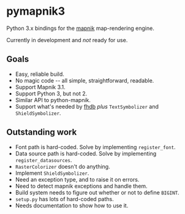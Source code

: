 
# pymapnik3

Python 3.x bindings for the [mapnik](https://github.com/mapnik/mapnik)
map-rendering engine.

Currently in development and *not* ready for use.

## Goals

 * Easy, reliable build.
 * No magic code -- all simple, straightforward, readable.
 * Support Mapnik 3.1.
 * Support Python 3, but not 2.
 * Similar API to python-mapnik.
 * Support what's needed by [fhdb](https://github.com/larsga/fhdb) 
   *plus* `TextSymbolizer` and `ShieldSymbolizer`.

## Outstanding work

 * Font path is hard-coded. Solve by implementing `register_font`.
 * Data source path is hard-coded. Solve by implementing `register_datasources`.
 * `RasterColorizer` doesn't do anything.
 * Implement `ShieldSymbolizer`.
 * Need an exception type, and to raise it on errors.
 * Need to detect mapnik exceptions and handle them.
 * Build system needs to figure out whether or not to define `BIGINT`.
 * `setup.py` has lots of hard-coded paths.
 * Needs documentation to show how to use it.